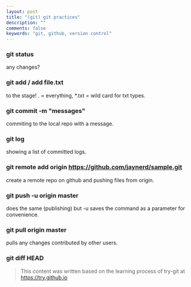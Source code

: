 ```yaml
---
layout: post
title: "(git) git practices"
description: ""
comments: false
keywords: "git, github, version control"
---
```


### git status

any changes?

### git add / add file.txt

to the stage! . = everything, *.txt = wild card for txt types.

### git commit -m "messages"

commiting to the local repo with a message.

### git log

showing a list of committed logs.

### git remote add origin https://github.com/jaynerd/sample.git

create a remote repo on github and pushing files from origin.

### git push -u origin master

does the same (publishing) but -u saves the command as a parameter for convenience.

### git pull origin master

pulls any changes contributed by other users.

### git diff HEAD

> This content was written based on the learning process of try-git at https://try.github.io